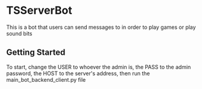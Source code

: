 # TSServerBot
This is a bot that users can send messages to in order to play games or play sound bits

## Getting Started
To start, change the USER to whoever the admin is, the PASS to the admin password, the HOST to the server's address, then run the
main_bot_backend_client.py file
